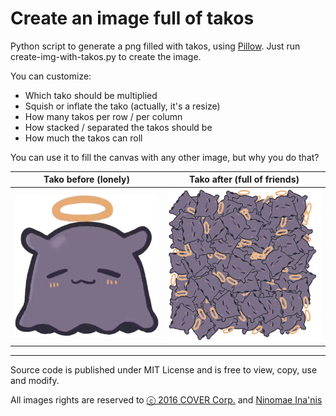 # Create an image full of takos
Python script to generate a png filled with takos, using [Pillow](https://github.com/python-pillow/Pillow). Just run create-img-with-takos.py to create the image.

You can customize:
- Which tako should be multiplied
- Squish or inflate the tako (actually, it's a resize)
- How many takos per row / per column
- How stacked / separated the takos should be
- How much the takos can roll

You can use it to fill the canvas with any other image, but why you do that?

Tako before (lonely) | Tako after (full of friends)
--- | ---
![Lone tako](./Big%20lone%20tako.png) | ![Many takos](./Many%20takos.png)

---

Source code is published under MIT License and is free to view, copy, use and modify.

All images rights are reserved to [ⓒ 2016 COVER Corp.](https://cover-corp.com/) and [Ninomae Ina'nis](https://twitter.com/ninomaeinanis)
